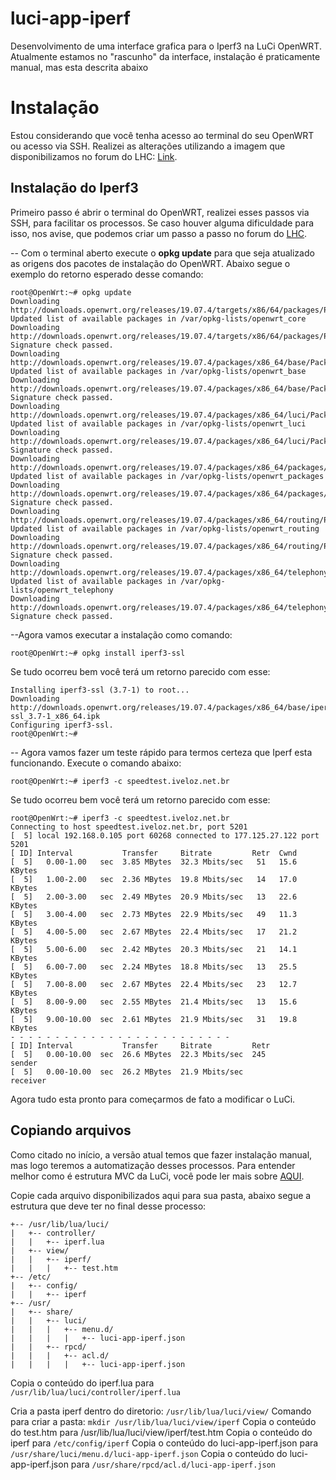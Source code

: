 # luci-app-iperf

Desenvolvimento de uma interface grafica para o Iperf3 na LuCi OpenWRT.
Atualmente estamos no "rascunho" da interface, instalação é praticamente manual, mas esta descrita abaixo


# Instalação

Estou considerando que você tenha acesso ao terminal do seu OpenWRT ou acesso via SSH.
Realizei as alterações utilizando a imagem que disponibilizamos no forum do LHC:   [Link](https://discourse.lhc.net.br/t/openwrt-tutorial-para-criar-e-configurar-o-openwrt-no-virtualbox/196).


## Instalação do Iperf3

Primeiro passo é abrir o terminal do OpenWRT, realizei esses passos via SSH, para facilitar os processos. Se caso houver alguma dificuldade para isso, nos avise, que podemos criar um passo a passo no forum do  [LHC](https://discourse.lhc.net.br).

-- Com o terminal aberto execute o **opkg update** para que seja atualizado as origens dos pacotes de instalação do OpenWRT.
Abaixo segue o exemplo do retorno esperado desse comando:

    root@OpenWrt:~# opkg update
    Downloading http://downloads.openwrt.org/releases/19.07.4/targets/x86/64/packages/Packages.gz
    Updated list of available packages in /var/opkg-lists/openwrt_core
    Downloading http://downloads.openwrt.org/releases/19.07.4/targets/x86/64/packages/Packages.sig
    Signature check passed.
    Downloading http://downloads.openwrt.org/releases/19.07.4/packages/x86_64/base/Packages.gz
    Updated list of available packages in /var/opkg-lists/openwrt_base
    Downloading http://downloads.openwrt.org/releases/19.07.4/packages/x86_64/base/Packages.sig
    Signature check passed.
    Downloading http://downloads.openwrt.org/releases/19.07.4/packages/x86_64/luci/Packages.gz
    Updated list of available packages in /var/opkg-lists/openwrt_luci
    Downloading http://downloads.openwrt.org/releases/19.07.4/packages/x86_64/luci/Packages.sig
    Signature check passed.
    Downloading http://downloads.openwrt.org/releases/19.07.4/packages/x86_64/packages/Packages.gz
    Updated list of available packages in /var/opkg-lists/openwrt_packages
    Downloading http://downloads.openwrt.org/releases/19.07.4/packages/x86_64/packages/Packages.sig
    Signature check passed.
    Downloading http://downloads.openwrt.org/releases/19.07.4/packages/x86_64/routing/Packages.gz
    Updated list of available packages in /var/opkg-lists/openwrt_routing
    Downloading http://downloads.openwrt.org/releases/19.07.4/packages/x86_64/routing/Packages.sig
    Signature check passed.
    Downloading http://downloads.openwrt.org/releases/19.07.4/packages/x86_64/telephony/Packages.gz
    Updated list of available packages in /var/opkg-lists/openwrt_telephony
    Downloading http://downloads.openwrt.org/releases/19.07.4/packages/x86_64/telephony/Packages.sig
    Signature check passed.
    
--Agora vamos executar a instalação como comando:

    root@OpenWrt:~# opkg install iperf3-ssl

Se tudo ocorreu bem você terá um retorno parecido com esse:

    Installing iperf3-ssl (3.7-1) to root...
    Downloading http://downloads.openwrt.org/releases/19.07.4/packages/x86_64/base/iperf3-ssl_3.7-1_x86_64.ipk
    Configuring iperf3-ssl.
    root@OpenWrt:~# 

-- Agora vamos fazer um teste rápido para termos certeza que Iperf esta funcionando. Execute o comando abaixo:

    root@OpenWrt:~# iperf3 -c speedtest.iveloz.net.br
Se tudo ocorreu bem você terá um retorno parecido com esse:

    root@OpenWrt:~# iperf3 -c speedtest.iveloz.net.br
    Connecting to host speedtest.iveloz.net.br, port 5201
    [  5] local 192.168.0.105 port 60268 connected to 177.125.27.122 port 5201
    [ ID] Interval           Transfer     Bitrate         Retr  Cwnd
    [  5]   0.00-1.00   sec  3.85 MBytes  32.3 Mbits/sec   51   15.6 KBytes       
    [  5]   1.00-2.00   sec  2.36 MBytes  19.8 Mbits/sec   14   17.0 KBytes       
    [  5]   2.00-3.00   sec  2.49 MBytes  20.9 Mbits/sec   13   22.6 KBytes       
    [  5]   3.00-4.00   sec  2.73 MBytes  22.9 Mbits/sec   49   11.3 KBytes       
    [  5]   4.00-5.00   sec  2.67 MBytes  22.4 Mbits/sec   17   21.2 KBytes       
    [  5]   5.00-6.00   sec  2.42 MBytes  20.3 Mbits/sec   21   14.1 KBytes       
    [  5]   6.00-7.00   sec  2.24 MBytes  18.8 Mbits/sec   13   25.5 KBytes       
    [  5]   7.00-8.00   sec  2.67 MBytes  22.4 Mbits/sec   23   12.7 KBytes       
    [  5]   8.00-9.00   sec  2.55 MBytes  21.4 Mbits/sec   13   15.6 KBytes       
    [  5]   9.00-10.00  sec  2.61 MBytes  21.9 Mbits/sec   31   19.8 KBytes       
    - - - - - - - - - - - - - - - - - - - - - - - - -
    [ ID] Interval           Transfer     Bitrate         Retr
    [  5]   0.00-10.00  sec  26.6 MBytes  22.3 Mbits/sec  245             sender
    [  5]   0.00-10.00  sec  26.2 MBytes  21.9 Mbits/sec                  receiver

Agora tudo esta pronto para começarmos de fato a modificar o LuCi.

## Copiando arquivos

Como citado no início, a versão atual temos que fazer instalação manual, mas logo teremos a automatização desses processos. 
Para entender melhor como é estrutura MVC da LuCi, você pode ler mais sobre [AQUI](https://github.com/openwrt/luci/wiki/ModulesHowTo).

Copie cada arquivo disponibilizados aqui para sua pasta, abaixo segue a estrutura que deve ter no final desse processo:
```
+-- /usr/lib/lua/luci/
|   +-- controller/
|   |	+-- iperf.lua
|   +-- view/
|   |	+-- iperf/
|   | 	|	+-- test.htm
+-- /etc/
|   +-- config/
|	|   +-- iperf
+-- /usr/
|   +-- share/
|   |	+-- luci/
|   |	|   +-- menu.d/
|   |	|   |	+-- luci-app-iperf.json
|   |	+-- rpcd/
|   |	|   +-- acl.d/
|   |	|   |	+-- luci-app-iperf.json
```

Copia o conteúdo do iperf.lua para `/usr/lib/lua/luci/controller/iperf.lua`

Cria a pasta iperf dentro do diretorio:  `/usr/lib/lua/luci/view/`
Comando para criar a pasta: `mkdir /usr/lib/lua/luci/view/iperf`
Copia o conteúdo do test.htm para /usr/lib/lua/luci/view/iperf/test.htm
Copia o conteúdo do iperf para `/etc/config/iperf`
Copia o conteúdo do luci-app-iperf.json para `/usr/share/luci/menu.d/luci-app-iperf.json`
Copia o conteúdo do luci-app-iperf.json para `/usr/share/rpcd/acl.d/luci-app-iperf.json`
